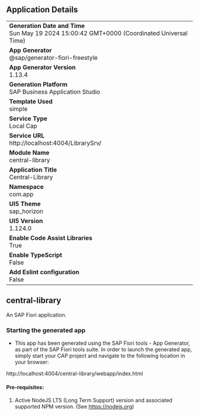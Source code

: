 ## Application Details
|               |
| ------------- |
|**Generation Date and Time**<br>Sun May 19 2024 15:00:42 GMT+0000 (Coordinated Universal Time)|
|**App Generator**<br>@sap/generator-fiori-freestyle|
|**App Generator Version**<br>1.13.4|
|**Generation Platform**<br>SAP Business Application Studio|
|**Template Used**<br>simple|
|**Service Type**<br>Local Cap|
|**Service URL**<br>http://localhost:4004/LibrarySrv/
|**Module Name**<br>central-library|
|**Application Title**<br>Central-Library|
|**Namespace**<br>com.app|
|**UI5 Theme**<br>sap_horizon|
|**UI5 Version**<br>1.124.0|
|**Enable Code Assist Libraries**<br>True|
|**Enable TypeScript**<br>False|
|**Add Eslint configuration**<br>False|

## central-library

An SAP Fiori application.

### Starting the generated app

-   This app has been generated using the SAP Fiori tools - App Generator, as part of the SAP Fiori tools suite.  In order to launch the generated app, simply start your CAP project and navigate to the following location in your browser:

http://localhost:4004/central-library/webapp/index.html

#### Pre-requisites:

1. Active NodeJS LTS (Long Term Support) version and associated supported NPM version.  (See https://nodejs.org)


